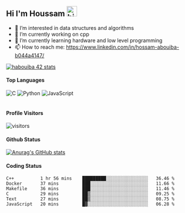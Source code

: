 ## Hi I'm Houssam <img src="https://user-images.githubusercontent.com/1303154/88677602-1635ba80-d120-11ea-84d8-d263ba5fc3c0.gif" width="28px" alt="hi">

- 👀 I’m interested in data structures and algorithms
- 🔭 I’m currently working on cpp
- 🌱 I’m currently learning hardware and low level programming
- 📫 How to reach me: https://www.linkedin.com/in/hossam-abouiba-b044a4147/

[![habouiba 42 stats](https://badge.mediaplus.ma/greenbinary/habouiba)](https://github.com/oakoudad/badge42)

#### Top Languages

![C](https://img.shields.io/badge/c-%2300599C.svg?style=for-the-badge&logo=c&logoColor=white)
![Python](https://img.shields.io/badge/python-%2314354C.svg?style=for-the-badge&logo=python&logoColor=white)
![JavaScript](https://img.shields.io/badge/javascript-%23323330.svg?style=for-the-badge&logo=javascript&logoColor=%23F7DF1E)
<br />
<br />
#### Profile Visitors
![visitors](https://visitor-badge.glitch.me/badge?page_id=project-HOSSAM.project-HOSSAM)

#### Github Status
[![Anurag's GitHub stats](https://github-readme-stats.vercel.app/api?username=0xPride&theme=tokyonight)](https://github.com/anuraghazra/github-readme-stats)

#### Coding Status
<!--START_SECTION:waka-->

```text
C++          1 hr 56 mins    █████████░░░░░░░░░░░░░░░░   36.46 %
Docker       37 mins         ███░░░░░░░░░░░░░░░░░░░░░░   11.66 %
Makefile     36 mins         ███░░░░░░░░░░░░░░░░░░░░░░   11.46 %
C            29 mins         ██▒░░░░░░░░░░░░░░░░░░░░░░   09.25 %
Text         27 mins         ██▒░░░░░░░░░░░░░░░░░░░░░░   08.75 %
JavaScript   20 mins         █▓░░░░░░░░░░░░░░░░░░░░░░░   06.28 %
```

<!--END_SECTION:waka-->
